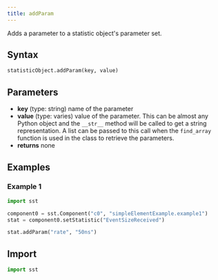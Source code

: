 ```yaml
---
title: addParam
---
```


<!---
SAND2022-6843 O
Source: sst-documentation/manuals/python
--->

Adds a parameter to a statistic object's parameter set.

## Syntax
```python
statisticObject.addParam(key, value)
```

## Parameters
* **key** (type: string) name of the parameter 
* **value** (type: varies) value of the parameter. This can be almost any Python object and the `__str__` method will be called to get a string representation. A list can be passed to this call when the `find_array` function is used in the class to retrieve the parameters. 
* **returns** none

## Examples

### Example 1
```python
import sst

component0 = sst.Component("c0", "simpleElementExample.example1")
stat = component0.setStatistic("EventSizeReceived")

stat.addParam("rate", "50ns")
```

## Import
```python
import sst
```
